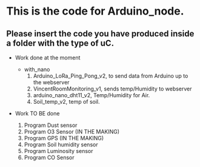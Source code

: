 

# This is the code for Arduino_node.
## Please insert the code you have produced inside a folder with the type of uC.
* Work done at the moment 
	* with_nano
		1. Arduino_LoRa_Ping_Pong_v2, to send data from Arduino up to the webserver
		2. VincentRoomMonitoring_v1, sends temp/Humidity to webserver
		3. arduino_nano_dht11_v2, Temp/Humidity for Air.
		4. Soil_temp_v2, temp of soil.

* Work TO BE done
	1. Program Dust sensor
	2. Program O3 Sensor (IN THE MAKING)
	4. Program GPS (IN THE MAKING)
	5. Program Soil humidity sensor
	6. Program Luminosity sensor
	7. Program CO Sensor

 
